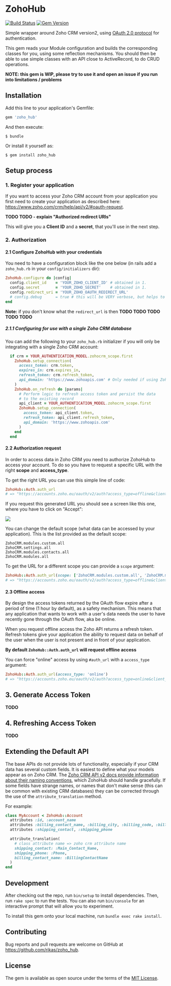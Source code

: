 # ZohoHub

[![Build Status](https://travis-ci.com/rikas/zoho_hub.svg?branch=master)](https://travis-ci.com/rikas/zoho_hub)
[![Gem Version](https://badge.fury.io/rb/zoho_hub.svg)](https://badge.fury.io/rb/zoho_hub)

Simple wrapper around Zoho CRM version2, using [OAuth 2.0 protocol](https://www.zoho.com/crm/help/api/v2/#OAuth2_0)
for authentication.

This gem reads your Module configuration and builds the corresponding classes for you, using some
reflection mechanisms. You should then be able to use simple classes with an API close to
ActiveRecord, to do CRUD operations.

**NOTE: this gem is WIP, please try to use it and open an issue if you run into limitations / problems**

## Installation

Add this line to your application's Gemfile:

```ruby
gem 'zoho_hub'
```

And then execute:

    $ bundle

Or install it yourself as:

    $ gem install zoho_hub

## Setup process

### 1. Register your application

If you want to access your Zoho CRM account from your application you first need to create your
application as described here: https://www.zoho.com/crm/help/api/v2/#oauth-request.

**TODO TODO - explain "Authorized redirect URIs"**

This will give you a **Client ID** and a **secret**, that you'll use in the next step.

### 2. Authorization

#### 2.1 Configure ZohoHub with your credentials

You need to have a configuration block like the one below (in rails add a `zoho_hub.rb` in your
`config/initializers` dir):

```ruby
ZohoHub.configure do |config|
  config.client_id    = 'YOUR_ZOHO_CLIENT_ID' # obtained in 1.
  config.secret       = 'YOUR_ZOHO_SECRET'    # obtained in 1.
  config.redirect_uri = 'YOUR_ZOHO_OAUTH_REDIRECT_URL'
  # config.debug      = true # this will be VERY verbose, but helps to identify bugs / problems
end
```

**Note:** if you don't know what the `redirect_url` is then **TODO TODO TODO TODO TODO**

##### 2.1.1 Configuring for use with a single Zoho CRM database

You can add the following to your `zoho_hub.rb` initializer if you will only be integrating with a single Zoho CRM account:

```ruby
  if crm = YOUR_AUTHENTICATION_MODEL.zohocrm_scope.first
    ZohoHub.setup_connection(
      access_token: crm.token,
      expires_in: crm.expires_in,
      refresh_token: crm.refresh_token,
      api_domain: 'https://www.zohoapis.com' # Only needed if using Zoho CRM in North America
    )
    ZohoHub.on_refresh do |params|
      # Perform logic to refresh access token and persist the data
      # to the existing record
      api_client = YOUR_AUTHENTICATION_MODEL.zohocrm_scope.first
      ZohoHub.setup_connection(
        access_token: api_client.token,
        refresh_token: api_client.refresh_token,
        api_domain: 'https://www.zohoapis.com'
      )
    end
  end
```

#### 2.2 Authorization request

In order to access data in Zoho CRM you need to authorize ZohoHub to access your account. To do so
you have to request a specific URL with the right **scope** and **access_type**.

To get the right URL you can use this simple line of code:

```ruby
ZohoHub::Auth.auth_url
# => "https://accounts.zoho.eu/oauth/v2/auth?access_type=offline&client_id=&redirect_uri=&response_type=code&scope=ZohoCRM.modules.custom.all,ZohoCRM.settings.all,ZohoCRM.modules.contacts.all,ZohoCRM.modules.all"
```

If you request this generated URL you should see a screen like this one, where you have to click on "Accept":

![](https://duaw26jehqd4r.cloudfront.net/items/1h1i3C1N0k0i02092F0S/Screen%20Shot%202018-11-25%20at%2019.18.38.png)

You can change the default scope (what data can be accessed by your application). This is the list
provided as the default scope:

```
ZohoCRM.modules.custom.all
ZohoCRM.settings.all
ZohoCRM.modules.contacts.all
ZohoCRM.modules.all
```

To get the URL for a different scope you can provide a `scope` argument:

```ruby
ZohoHub::Auth.auth_url(scope: ['ZohoCRM.modules.custom.all', 'ZohoCRM.modules.all'])
# => "https://accounts.zoho.eu/oauth/v2/auth?access_type=offline&client_id=&redirect_uri=&response_type=code&scope=ZohoCRM.modules.custom.all,ZohoCRM.modules.all"
```

#### 2.3 Offline access

By design the access tokens returned by the OAuth flow expire after a period of time (1 hour by
default), as a safety mechanism. This means that any application that wants to work with a user's
data needs the user to have recently gone through the OAuth flow, aka be online.

When you request offline access the Zoho API returns a refresh token. Refresh tokens give your
application the ability to request data on behalf of the user when the user is not present and in
front of your application.

**By default `ZohoHub::Auth.auth_url` will request offline access**

You can force "online" access by using `#auth_url` with a `access_type` argument:

```ruby
ZohoHub::Auth.auth_url(access_type: 'online')
# => "https://accounts.zoho.eu/oauth/v2/auth?access_type=online&client_id=&redirect_uri=&response_type=code&scope=ZohoCRM.modules.custom.all,ZohoCRM.settings.all,ZohoCRM.modules.contacts.all,ZohoCRM.modules.all"
```

## 3. Generate Access Token

**TODO**

## 4. Refreshing Access Token

**TODO**

## Extending the Default API

The base APIs do not provide lots of functionality, especially if your
CRM data has several custom fields. It is easiest to define what your
models appear as on Zoho CRM. The 
[Zoho CRM API v2 docs provide information about their naming conventions](https://www.zoho.com/crm/help/api-diff/),
which ZohoHub should handle gracefully. If some fields have strange names,
or names that don't make sense (this can be common with existing CRM databases)
they can be corrected through the use of the `attribute_translation` method.

For example:

```ruby
class MyAccount < ZohoHub::Account
  attributes :id, :account_name
  attributes :billing_contact_name, :billing_city, :billing_code, :billing_country
  attributes :shipping_contact, :shipping_phone

  attribute_translation(
    # class attribute name => zoho crm attribute name
    shipping_contact: :Main_Contact_Name,
    shipping_phone: :Phone,
    billing_contact_name: :BillingContactName
  )
end
```

## Development

After checking out the repo, run `bin/setup` to install dependencies. Then, run `rake spec` to run
the tests. You can also run `bin/console` for an interactive prompt that will allow you to
experiment.

To install this gem onto your local machine, run `bundle exec rake install`.

## Contributing

Bug reports and pull requests are welcome on GitHub at https://github.com/rikas/zoho_hub.

## License

The gem is available as open source under the terms of the [MIT License](https://opensource.org/licenses/MIT).
